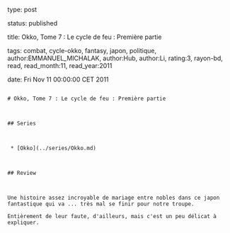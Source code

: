 type: post
status: published
title: Okko, Tome 7 : Le cycle de feu : Première partie
tags:  combat,  cycle-okko,  fantasy,  japon,  politique, author:EMMANUEL_MICHALAK, author:Hub, author:Li, rating:3, rayon-bd, read, read_month:11, read_year:2011
date: Fri Nov 11 00:00:00 CET 2011
~~~~~~
# Okko, Tome 7 : Le cycle de feu : Première partie

## Series

 * [Okko](../series/Okko.md)

## Review

Une histoire assez incroyable de mariage entre nobles dans ce japon fantastique qui va ... très mal se finir pour notre troupe.  
Entièrement de leur faute, d'ailleurs, mais c'est un peu délicat à expliquer.